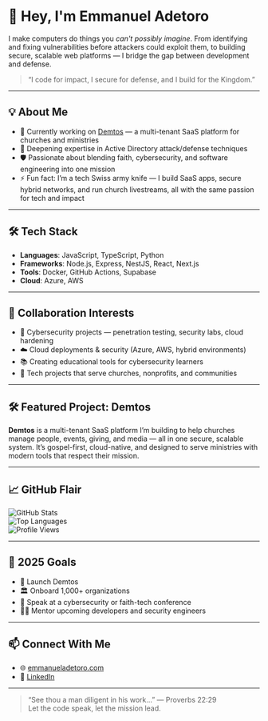 # 👋 Hey, I'm Emmanuel Adetoro

I make computers do things you *can't possibly imagine*. From identifying and fixing vulnerabilities before attackers could exploit them, to building secure, scalable web platforms — I bridge the gap between development and defense.

> “I code for impact, I secure for defense, and I build for the Kingdom.”

---

## 💡 About Me

- 🔭 Currently working on [Demtos](https://demtos.com) — a multi-tenant SaaS platform for churches and ministries  
- 🧠 Deepening expertise in Active Directory attack/defense techniques  
- 🛡️ Passionate about blending faith, cybersecurity, and software engineering into one mission  
- ⚡ Fun fact: I’m a tech Swiss army knife — I build SaaS apps, secure hybrid networks, and run church livestreams, all with the same passion for tech and impact  

---

## 🛠️ Tech Stack

- **Languages**: JavaScript, TypeScript, Python  
- **Frameworks**: Node.js, Express, NestJS, React, Next.js  
- **Tools**: Docker, GitHub Actions, Supabase  
- **Cloud**: Azure, AWS  

---

## 🤝 Collaboration Interests

- 🔐 Cybersecurity projects — penetration testing, security labs, cloud hardening  
- ☁️ Cloud deployments & security (Azure, AWS, hybrid environments)  
- 📚 Creating educational tools for cybersecurity learners  
- 🙏 Tech projects that serve churches, nonprofits, and communities  

---

## 🛠️ Featured Project: Demtos

**Demtos** is a multi-tenant SaaS platform I’m building to help churches manage people, events, giving, and media — all in one secure, scalable system. It’s gospel-first, cloud-native, and designed to serve ministries with modern tools that respect their mission.

---

## 📈 GitHub Flair

![GitHub Stats](https://github-readme-stats.vercel.app/api?username=ademto&show_icons=true&theme=radical)  
![Top Languages](https://github-readme-stats.vercel.app/api/top-langs/?username=ademto&layout=compact&theme=radical)  
![Profile Views](https://komarev.com/ghpvc/?username=ademto&color=blue)

---

## 🎯 2025 Goals

- 🚀 Launch Demtos  
- 🏛️ Onboard 1,000+ organizations  
- 🎤 Speak at a cybersecurity or faith-tech conference  
- 🧑‍🏫 Mentor upcoming developers and security engineers  

---

## 📫 Connect With Me

- 🌐 [emmanueladetoro.com](https://emmanueladetoro.com)  
- 💼 [LinkedIn](https://www.linkedin.com/in/emmanuel-adetoro/)  

---

> “See thou a man diligent in his work…” — Proverbs 22:29  
> Let the code speak, let the mission lead.
